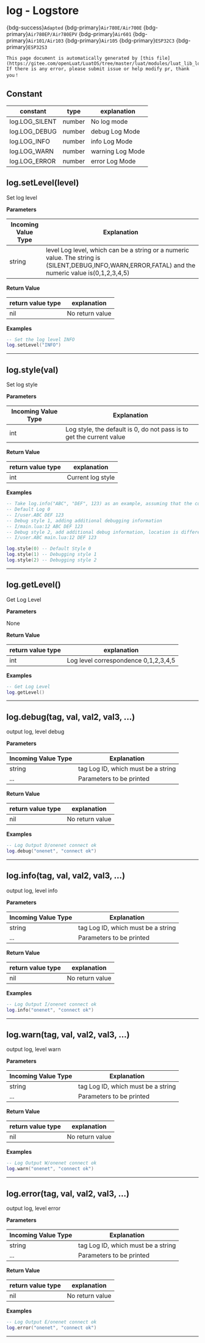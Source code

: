 # log - Logstore

{bdg-success}`Adapted` {bdg-primary}`Air780E/Air700E` {bdg-primary}`Air780EP/Air780EPV` {bdg-primary}`Air601` {bdg-primary}`Air101/Air103` {bdg-primary}`Air105` {bdg-primary}`ESP32C3` {bdg-primary}`ESP32S3`

```{note}
This page document is automatically generated by [this file](https://gitee.com/openLuat/LuatOS/tree/master/luat/modules/luat_lib_log.c). If there is any error, please submit issue or help modify pr, thank you！
```


## Constant

|constant | type | explanation|
|-|-|-|
|log.LOG_SILENT|number|No log mode|
|log.LOG_DEBUG|number|debug Log Mode|
|log.LOG_INFO|number|info Log Mode|
|log.LOG_WARN|number|warning Log Mode|
|log.LOG_ERROR|number|error Log Mode|


## log.setLevel(level)



Set log level

**Parameters**

|Incoming Value Type | Explanation|
|-|-|
|string|level Log level, which can be a string or a numeric value. The string is (SILENT,DEBUG,INFO,WARN,ERROR,FATAL) and the numeric value is(0,1,2,3,4,5)|

**Return Value**

|return value type | explanation|
|-|-|
|nil|No return value|

**Examples**

```lua
-- Set the log level INFO
log.setLevel("INFO")

```

---

## log.style(val)



Set log style

**Parameters**

|Incoming Value Type | Explanation|
|-|-|
|int|Log style, the default is 0, do not pass is to get the current value|

**Return Value**

|return value type | explanation|
|-|-|
|int|Current log style|

**Examples**

```lua
-- Take log.info("ABC", "DEF", 123) as an example, assuming that the code is located on line 12 of main.lua
-- Default Log 0
-- I/user.ABC DEF 123
-- Debug style 1, adding additional debugging information
-- I/main.lua:12 ABC DEF 123
-- Debug style 2, add additional debug information, location is different
-- I/user.ABC main.lua:12 DEF 123

log.style(0) -- Default Style 0
log.style(1) -- Debugging style 1
log.style(2) -- Debugging style 2

```

---

## log.getLevel()



Get Log Level

**Parameters**

None

**Return Value**

|return value type | explanation|
|-|-|
|int|Log level correspondence 0,1,2,3,4,5|

**Examples**

```lua
-- Get Log Level
log.getLevel()

```

---

## log.debug(tag, val, val2, val3, ...)



output log, level debug

**Parameters**

|Incoming Value Type | Explanation|
|-|-|
|string|tag         Log ID, which must be a string|
|...|Parameters to be printed|

**Return Value**

|return value type | explanation|
|-|-|
|nil|No return value|

**Examples**

```lua
-- Log Output D/onenet connect ok
log.debug("onenet", "connect ok")

```

---

## log.info(tag, val, val2, val3, ...)



output log, level info

**Parameters**

|Incoming Value Type | Explanation|
|-|-|
|string|tag         Log ID, which must be a string|
|...|Parameters to be printed|

**Return Value**

|return value type | explanation|
|-|-|
|nil|No return value|

**Examples**

```lua
-- Log Output I/onenet connect ok
log.info("onenet", "connect ok")

```

---

## log.warn(tag, val, val2, val3, ...)



output log, level warn

**Parameters**

|Incoming Value Type | Explanation|
|-|-|
|string|tag         Log ID, which must be a string|
|...|Parameters to be printed|

**Return Value**

|return value type | explanation|
|-|-|
|nil|No return value|

**Examples**

```lua
-- Log Output W/onenet connect ok
log.warn("onenet", "connect ok")

```

---

## log.error(tag, val, val2, val3, ...)



output log, level error

**Parameters**

|Incoming Value Type | Explanation|
|-|-|
|string|tag         Log ID, which must be a string|
|...|Parameters to be printed|

**Return Value**

|return value type | explanation|
|-|-|
|nil|No return value|

**Examples**

```lua
-- Log Output E/onenet connect ok
log.error("onenet", "connect ok")

```

---

